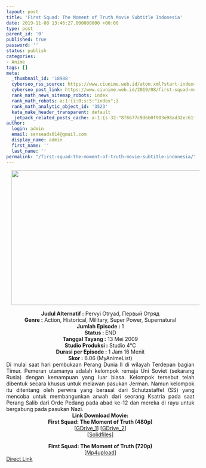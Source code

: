 ```yaml
---
layout: post
title: 'First Squad: The Moment of Truth Movie Subtitle Indonesia'
date: 2019-11-08 13:46:27.000000000 +00:00
type: post
parent_id: '0'
published: true
password: ''
status: publish
categories:
- Anime
tags: []
meta:
  _thumbnail_id: '18988'
  cyberseo_rss_source: https://www.ciunime.web.id/atom.xml?start-index=2101&max-results=150
  cyberseo_post_link: https://www.ciunime.web.id/2019/08/first-squad-moment-of-truth-movie.html
  rank_math_news_sitemap_robots: index
  rank_math_robots: a:1:{i:0;s:5:"index";}
  rank_math_analytic_object_id: '3523'
  kata_make_header_transparent: default
  _jetpack_related_posts_cache: a:1:{s:32:"8f6677c9d6b0f903e98ad32ec61f8deb";a:2:{s:7:"expires";i:1658281589;s:7:"payload";a:0:{}}}
author:
  login: admin
  email: senseads014@gmail.com
  display_name: admin
  first_name: ''
  last_name: ''
permalink: "/first-squad-the-moment-of-truth-movie-subtitle-indonesia/"
---
```

<div class="separator" style="clear: both; text-align: center;"><a href="https://1.bp.blogspot.com/-HP5ygYE2gI0/XU2S7m8Y4WI/AAAAAAAAdE8/1GydcO8L-JsfASqgkup-esBSpVHSlVaqQCLcBGAs/s1600/First%2BSquad%2B-%2BThe%2BMoment%2Bof%2BTruth%2BMovie.jpg" imageanchor="1" style="margin-left: 1em; margin-right: 1em;"><img border="0" data-original-height="720" data-original-width="1280" height="360" src="{{ site.baseurl }}/assets/2019/11/First%2BSquad%2B-%2BThe%2BMoment%2Bof%2BTruth%2BMovie.jpg" width="640" /></a></div>
<p>
<div style="text-align: center;"><b>Judul</b><b><b>&nbsp;Alternatif</b>&nbsp;:</b> Pervyi Otryad, Первый Отряд</div>
<div style="text-align: center;"><b>Genre :</b> Action, Historical, Military, Super Power, Supernatural</div>
<div style="text-align: center;"><b>Jumlah Episode :</b>&nbsp;1<br /><b>Status :&nbsp;</b>END<br /><b>Tanggal Tayang :</b> 13 Mei 2009<br /><b>Studio Produksi :</b> Studio 4°C<br /><b>Durasi per Episode :</b> 1 Jam 16 Menit</div>
<div style="text-align: center;"><b>Skor :</b> 6.06 (MyAnimeList)</div>
<div style="text-align: center;"></div>
<div style="text-align: justify;"><span class="isi">Di mulai saat hari pembukaan Perang Dunia II di wilayah Terdepan bagian Timur. Pemeran utamanya adalah kelompok remaja Uni Soviet (sekarang Rusia) dengan kemampuan yang luar biasa. Kelompok tersebut telah dibentuk secara khusus untuk melawan pasukan Jerman. Namun kelompok itu ditentang oleh perwira yang berasal dari Schutzstaffel (SS) yang mencoba untuk membangunkan arwah dari seorang Ksatria pada saat Perang Salib dari Orde Pedang pada abad ke-12 dan mereka di rayu untuk bergabung pada pasukan Nazi.</span></div>
<div style="text-align: justify;"></div>
<div style="text-align: justify;"></div>
<div style="text-align: center;">
<div style="text-align: center;"><b>Link Download Movie:</b></div>
<div style="text-align: center;">
<div style="text-align: center;"><b>First Squad: The Moment of Truth (480p)</b></div>
</div>
<div style="text-align: center;">
<div style="text-align: center;">
<div style="text-align: center;">[<a href="https://drive.google.com/uc?export=download&amp;id=0BycVc29XMgsxbmg1Z3dUZ0hBVmc" target="_blank" rel="noopener">GDrive_1</a>] [<a href="https://drive.google.com/uc?export=download&amp;id=0B7Q82hc_3JP4amtKcFBOVmM3NU0" target="_blank" rel="noopener">GDrive_2</a>]<br />[<a href="http://www.solidfiles.com/d/78c10e24b7/" target="_blank" rel="noopener">Solidfiles</a>]</p>
<div style="text-align: center;">
<div style="text-align: center;"><b>First Squad: The Moment of Truth (720p)</b></div>
</div>
<div style="text-align: center;">
<div style="text-align: center;">
<div style="text-align: center;">[<a href="https://mp4upload.com/8mrb5konr2i8" target="_blank" rel="noopener">Mp4upload</a>]</div>
</div>
</div>
</div>
</div>
</div>
</div>
<link rel="stylesheet" href="https://cdnjs.cloudflare.com/ajax/libs/font-awesome/4.7.0/css/font-awesome.min.css" />
<div class="divbtn"> <a href="https://handymansurrender.com/fihup8buzv?key=94550f7ce39444073321dde3b8782f97" class="btn"><i class="fa fa-download"></i> Direct Link</a> </div>
